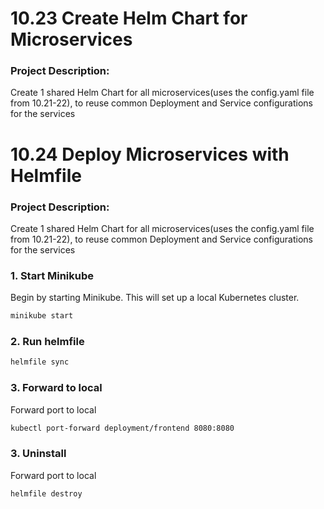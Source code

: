 
# 10.23 Create Helm Chart for Microservices
### Project Description:
Create 1 shared Helm Chart for all microservices(uses the config.yaml file from 10.21-22),
to reuse common Deployment and Service configurations for the services



# 10.24 Deploy Microservices with Helmfile
### Project Description:
Create 1 shared Helm Chart for all microservices(uses the config.yaml file from 10.21-22),
to reuse common Deployment and Service configurations for the services

### 1. Start Minikube

Begin by starting Minikube. This will set up a local Kubernetes cluster.

```bash
minikube start
```

### 2. Run helmfile


```bash
helmfile sync
```

### 3. Forward to local

Forward port to local

```bash
kubectl port-forward deployment/frontend 8080:8080
```

### 3. Uninstall

Forward port to local

```bash
helmfile destroy
```





